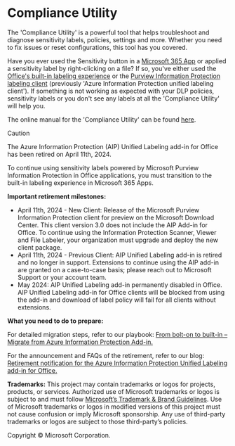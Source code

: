 # Compliance Utility

The 'Compliance Utility' is a powerful tool that helps troubleshoot and diagnose sensitivity labels, policies, settings and more. Whether you need to fix issues or reset configurations, this tool has you covered.

Have you ever used the Sensitivity button in a [Microsoft 365 App](https://www.microsoft.com/en-us/microsoft-365/products-apps-services) or applied a sensitivity label by right-clicking on a file? If so, you've either used the [Office's built-in labeling experience](https://docs.microsoft.com/en-us/microsoft-365/compliance/sensitivity-labels-office-apps?view=o365-worldwide) or the [Purview Information Protection labeling client](https://www.microsoft.com/en-us/download/details.aspx?id=53018) (previously 'Azure Information Protection unified labeling client'). If something is not working as expected with your DLP policies, sensitivity labels or you don't see any labels at all the 'Compliance Utility' will help you.

The online manual for the 'Compliance Utility' can be found [here](https://aka.ms/ComplianceUtility/manual).

> [!CAUTION]
> The Azure Information Protection (AIP) Unified Labeling add-in for Office has been retired on April 11th, 2024.
> 
> To continue using sensitivity labels powered by Microsoft Purview Information Protection in Office applications, you must transition to the built-in labeling experience in Microsoft 365 Apps.
>
> **Important retirement milestones:**
>
> * April 11th, 2024 - New Client: Release of the Microsoft Purview Information Protection client for preview on the Microsoft Download Center. This client version 3.0 does not include the AIP Add-in for Office. To continue using the Information Protection Scanner, Viewer and File Labeler, your organization must upgrade and deploy the new client package.
> * April 11th, 2024 - Previous Client: AIP Unified Labeling add-in is retired and no longer in support. Extensions to continue using the AIP add-in are granted on a case-to-case basis; please reach out to Microsoft Support or your account team.
> * May 2024: AIP Unified Labeling add-in permanently disabled in Office. AIP Unified Labeling add-in for Office clients will be blocked from using the add-in and download of label policy will fail for all clients without extensions.
> 
> **What you need to do to prepare:**
>
> For detailed migration steps, refer to our playbook: [From bolt-on to built-in – Migrate from Azure Information Protection Add-in.](https://microsoft.github.io/ComplianceCxE/playbooks/AIP2MIPPlaybook/)
>
> For the announcement and FAQs of the retirement, refer to our blog: [Retirement notification for the Azure Information Protection Unified Labeling add-in for Office.](https://techcommunity.microsoft.com/t5/security-compliance-and-identity/retirement-notification-for-the-azure-information-protection/ba-p/3791908)

**Trademarks:** This project may contain trademarks or logos for projects, products, or services. Authorized use of Microsoft trademarks or logos is subject to and must follow [Microsoft’s Trademark & Brand Guidelines](https://www.microsoft.com/en-us/legal/intellectualproperty/trademarks/usage/general). Use of Microsoft trademarks or logos in modified versions of this project must not cause confusion or imply Microsoft sponsorship. Any use of third-party trademarks or logos are subject to those third-party’s policies.

Copyright © Microsoft Corporation.
